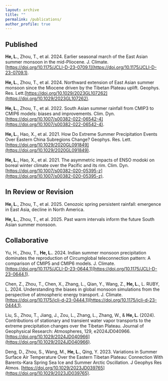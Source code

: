 ```yaml
---
layout: archive
title: ""
permalink: /publications/
author_profile: true
---
```


## Published

**He, L.**, Zhou, T., et al. 2024. Earlier seasonal march of the East Asian summer monsoon in the mid-Pliocene. J. Climate. [https://doi.org/10.1175/JCLI-D-23-0709.1](https://doi.org/10.1175/JCLI-D-23-0709.1).

**He, L.**, Zhou, T., et al. 2024. Northward extension of East Asian summer monsoon since the Miocene driven by the Tibetan Plateau uplift.  Geophys. Res. Lett.[https://doi.org/10.1029/2023GL107262](https://doi.org/10.1029/2023GL107262).

**He, L.**, Zhou, T., et al. 2022. South Asian summer rainfall from CMIP3 to CMIP6 models: biases and improvements. Clim. Dyn. [https://doi.org/10.1007/s00382-022-06542-4](https://doi.org/10.1007/s00382-022-06542-4).

**He, L.**, Hao, X., et al. 2021. How Do Extreme Summer Precipitation Events Over Eastern China Subregions Change? Geophys. Res. Lett. [https://doi.org/10.1029/2020GL091849](https://doi.org/10.1029/2020GL091849).

**He, L.**, Hao, X., et al. 2021. The asymmetric impacts of ENSO modoki on boreal winter climate over the Pacific and its rim. Clim. Dyn. [https://doi.org/10.1007/s00382-020-05395-z](https://doi.org/10.1007/s00382-020-05395-z).


## In Review or Revision

**He, L.**, Zhou, T., et al. 2025. Cenozoic spring persistent rainfall: emergence in East Asia, decline in North America.

**He, L.**, Zhou, T., et al. 2025. Past warm intervals inform the future South Asian summer monsoon.


## Collaborative

Yu, H., Zhou, T., **He, L.**. 2024. Indian summer monsoon precipitation dominates the reproduction of Circumglobal teleconnection pattern: A comparison of CMIP5 and CMIP6 models. J. Climate. [https://doi.org/10.1175/JCLI-D-23-0644.1](https://doi.org/10.1175/JCLI-D-23-0644.1).

Chen, Z., Zhou, T., Chen, X., Zhang, L., Qian, Y., Wang, Z., **He, L.**, L. RUBY, L. 2024. Understanding the biases in global monsoon simulations from the perspective of atmospheric energy transport. J. Climate. [https://doi.org/10.1175/jcli-d-23-0444.1](https://doi.org/10.1175/jcli-d-23-0444.1).

Liu, S., Zhou, T., Jiang, J., Zou, L., Zhang, L., Zhang, W., & **He, L.** (2024). Contributions of stationary and transient water vapor transports to the extreme precipitation changes over the Tibetan Plateau. Journal of Geophysical Research: Atmospheres, 129, e2024JD040966. [https://doi.org/10.1029/2024JD040966](https://doi.org/10.1029/2024JD040966).

Deng, D., Zhou, S., Wang, M., **He, L.**, Qing, Y. 2023. Variations in Summer Surface Air Temperature Over the Eastern Tibetan Plateau: Connection With Barents-Kara Spring Sea Ice and Summer Arctic Oscillation. J Geophys Res Atmos. [https://doi.org/10.1029/2023JD039765](https://doi.org/10.1029/2023JD039765).


<!--
{% if author.googlescholar %}
  You can also find my articles on <u><a href="{{author.googlescholar}}">my Google Scholar profile</a>.</u>
{% endif %}

{% include base_path %}

{% for post in site.publications reversed %}
  {% include archive-single.html %}
{% endfor %}
-->
